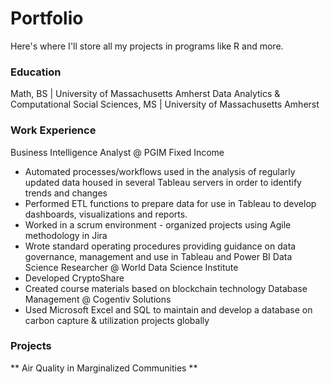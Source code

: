 # Portfolio
Here's where I'll store all my projects in programs like R and more.

### Education
Math, BS | University of Massachusetts Amherst
Data Analytics & Computational Social Sciences, MS | University of Massachusetts Amherst

### Work Experience
Business Intelligence Analyst @ PGIM Fixed Income
- Automated processes/workflows used in the analysis of regularly updated data housed in several Tableau servers in order to identify trends and changes
- Performed ETL functions to prepare data for use in Tableau to develop dashboards, visualizations and reports.
- Worked in a scrum environment - organized projects using Agile methodology in Jira
- Wrote standard operating procedures providing guidance on data governance, management and use in Tableau and Power BI
Data Science Researcher @ World Data Science Institute
- Developed CryptoShare
- Created course materials based on blockchain technology
Database Management @ Cogentiv Solutions
- Used Microsoft Excel and SQL to maintain and develop a database on carbon capture & utilization projects globally

### Projects
** Air Quality in Marginalized Communities **
